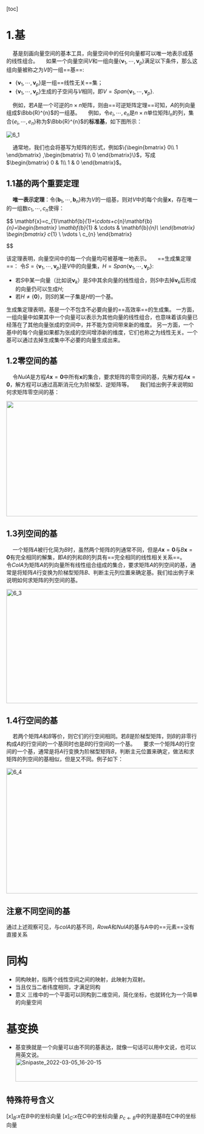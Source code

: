[toc]

# 1.基

$\quad$基是刻画向量空间的基本工具，向量空间中的任何向量都可以唯一地表示成基的线性组合。
$\quad$如果一个向量空间$V$和一组向量$\{\mathbf{v}_{1},\cdots,\mathbf{v}_{p}\}$满足以下条件，那么这组向量被称之为$V$的一组==基==:

- $\{\mathbf{v}_{1},\cdots,\mathbf{v}_{p}\}$是一组==线性无关==集；
- $\{\mathbf{v}_{1},\cdots,\mathbf{v}_{p}\}$生成的子空间与$V$相同，即$V=Span\{\mathbf{v}_{1},\cdots,\mathbf{v}_{p}\}$.

$\quad$例如，若$A$是一个可逆的$n\times n$矩阵，则由==可逆矩阵定理==可知，$A$的列向量组成$\Bbb{R}^{n}$的一组基。
$\quad$例如，令$e_{i},\cdots,e_{n}$是$n\times n$单位矩阵$I_{n}$的列，集合$\{e_{i},\cdots,e_{n}\}$称为$\Bbb{R}^{n}$的**标准基**，如下图所示：

![6_1](https://gitee.com/empolal/blog-image/raw/master/Linear-Algebra-and-Its-Applications-notes/6_1.png)

$\quad$通常地，我们也会将基写为矩阵的形式，例如$\{\begin{bmatrix} 0\\ 1 \end{bmatrix} ,\begin{bmatrix} 1\\ 0 \end{bmatrix}\}$，写成$\begin{bmatrix} 0 & 1\\ 1 & 0 \end{bmatrix}$。

## 1.1基的两个重要定理

$\quad$**唯一表示定理**：令$\{\mathbf{b}_{1},\cdots,\mathbf{b}_{n}\}$称为$V$的一组基，则对$V$中的每个向量$\mathbf{x}$，存在唯一的一组数$c_{1},\cdots,c_{n}$使得：

$$
\mathbf{x}=c_{1}\mathbf{b}_{1}+\cdots+c_{n}\mathbf{b}_{n}=\begin{bmatrix}
   \mathbf{b}_{1} & \cdots & \mathbf{b}_{n}\\
  \end{bmatrix} \begin{bmatrix}
   c_{1} \\
   \vdots \\
   c_{n}
  \end{bmatrix}


$$

该定理表明，向量空间中的每一个向量均可被基唯一地表示。
$\quad$==生成集定理==： 令$S=\{\mathbf{v}_{1},\cdots,\mathbf{v}_{p}\}$是$V$中的向量集，$H=Span\{\mathbf{v}_{1},\cdots,\mathbf{v}_{p}\}$:

- 若$S$中某一向量（比如说$\mathbf{v}_{k}$）是$S$中其余向量的线性组合，则$S$中去掉$\mathbf{v}_{k}$后形成的向量仍可以生成$H$;
- 若$H\neq \{\mathbf{0}\}$，则$S$的某一子集是$H$的一个基。

生成集定理表明，基是一个不包含不必要向量的==高效率==的生成集。
一方面，一组向量中如果其中一个向量可以表示为其他向量的线性组合，也意味着该向量已经落在了其他向量张成的空间中，并不能为空间带来新的维度。
另一方面，一个基中的每个向量如果都为张成的空间增添新的维度，它们也称之为线性无关。一个基可以通过去掉生成集中不必要的向量生成出来。

## 1.2零空间的基

$\quad$令$NulA$是方程$A\mathbf{x}=\mathbf{0}$中所有$\mathbf{x}$的集合，要求矩阵的零空间的基，先解方程$A\mathbf{x}=\mathbf{0}$，解方程可以通过高斯消元化为阶梯型、逆矩阵等。
$\quad$我们给出例子来说明如何求矩阵零空间的基：

<img src="https://gitee.com/empolal/blog-image/raw/master/Linear-Algebra-and-Its-Applications-notes/6_2.png" alt="" width="532" height="303" class="jop-noMdConv">

## 1.3列空间的基

$\quad$一个矩阵$A$被行化简为$B$时，虽然两个矩阵的列通常不同，但是$A\mathbf{x}=\mathbf{0}$与$B\mathbf{x}=\mathbf{0}$有完全相同的解集，即$A$的列和$B$的列具有==完全相同的线性相关关系==。
$\quad$令$ColA$为矩阵$A$的列向量所有线性组合组成的集合，要求矩阵$A$的列空间的基，通常是将矩阵$A$行变换为阶梯型矩阵$B$、判断主元列位置来确定基。我们给出例子来说明如何求矩阵的列空间的基。

<img src="https://gitee.com/empolal/blog-image/raw/master/Linear-Algebra-and-Its-Applications-notes/6_3.png" alt="6_3" width="531" height="300" class="jop-noMdConv">

## 1.4行空间的基

$\quad$若两个矩阵$A$和$B$等价，则它们的行空间相同。若$B$是阶梯型矩阵，则$B$的非零行构成$A$的行空间的一个基同时也是$B$的行空间的一个基。
$\quad$要求一个矩阵$A$的行空间的一个基，通常是将$A$行变换为阶梯型矩阵$B$，判断主元位置来确定，做法和求矩阵的列空间的基相似，但是又不同。例子如下：

<img src="https://gitee.com/empolal/blog-image/raw/master/Linear-Algebra-and-Its-Applications-notes/6_4.png" alt="6_4" width="534" height="330" class="jop-noMdConv">

## 注意不同空间的基

通过上述观察可见，与$colA$的基不同，$RowA$和$NulA$的基与A中的==元素==没有直接关系

# 同构
- 同构映射，指两个线性空间之间的映射，此映射为双射。
- 当且仅当二者纬度相同，才满足同构
- 意义
三维中的一个平面可以同构到二维空间，简化坐标，也就转化为一个简单的向量空间
# 基变换

- 基变换就是一个向量可以由不同的基表达，就像一句话可以用中文说，也可以用英文说。
    <img src="https://gitee.com/empolal/blog-image/raw/master/Linear-Algebra-and-Its-Applications-notes/Snipaste_2022-03-05_16-20-15.png" alt="Snipaste_2022-03-05_16-20-15" width="578" height="61">

## 特殊符号含义

$[x]_B$:$x$在$B$中的坐标向量
$[x]_C$:$x$在$C$中的坐标向量
$p_{c\leftarrow B}$中的列是基B在C中的坐标向量
